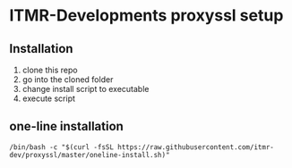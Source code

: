 # ITMR-Developments proxyssl setup

## Installation
1. clone this repo
2. go into the cloned folder
3. change install script to executable
4. execute script

## one-line installation
`/bin/bash -c "$(curl -fsSL https://raw.githubusercontent.com/itmr-dev/proxyssl/master/oneline-install.sh)"`